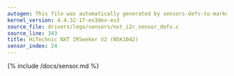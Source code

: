 ```yaml
---
autogen: This file was automatically generated by sensors-defs-to-markdown.py
kernel_version: 4.4.32-17-ev3dev-ev3
source_file: drivers/lego/sensors/nxt_i2c_sensor_defs.c
source_line: 343
title: HiTechnic NXT IRSeeker V2 (NSK1042)
sensor_index: 24
---
```


{% include /docs/sensor.md %}

